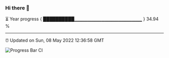 ### Hi there 👋

⏳ Year progress { ██████████▁▁▁▁▁▁▁▁▁▁▁▁▁▁▁▁▁▁▁▁ } 34.94 %

---

⏰ Updated on Sun, 08 May 2022 12:36:58 GMT

![Progress Bar CI](https://github.com/ZhaoGui/ZhaoGui/workflows/Progress%20Bar%20CI/badge.svg)
